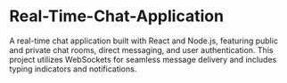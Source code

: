 # Real-Time-Chat-Application
A real-time chat application built with React and Node.js, featuring public and private chat rooms, direct messaging, and user authentication. This project utilizes WebSockets for seamless message delivery and includes typing indicators and notifications.
